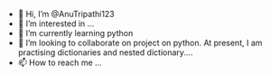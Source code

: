 - 👋 Hi, I’m @AnuTripathi123
- 👀 I’m interested in ...
- 🌱 I’m currently learning python 
- 💞️ I’m looking to collaborate on project on python. At present, I am practising dictionaries and nested dictionary....
- 📫 How to reach me ...

<!---
AnuTripathi123/AnuTripathi123 is a ✨ special ✨ repository because its `README.md` (this file) appears on your GitHub profile.
You can click the Preview link to take a look at your changes.
--->
